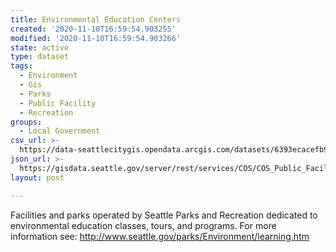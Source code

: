 ```yaml
---
title: Environmental Education Centers
created: '2020-11-10T16:59:54.903255'
modified: '2020-11-10T16:59:54.903266'
state: active
type: dataset
tags:
  - Environment
  - Gis
  - Parks
  - Public Facility
  - Recreation
groups:
  - Local Government
csv_url: >-
  https://data-seattlecitygis.opendata.arcgis.com/datasets/6393ecacefb943158c1d77cbd825caec_1.csv?outSR=%7B%22latestWkid%22%3A2926%2C%22wkid%22%3A2926%7D
json_url: >-
  https://gisdata.seattle.gov/server/rest/services/COS/COS_Public_Facilities_and_Safety/MapServer/1
layout: post

---
```

Facilities and parks operated by Seattle Parks and Recreation dedicated to environmental education classes, tours, and programs. For more information see: http://www.seattle.gov/parks/Environment/learning.htm

